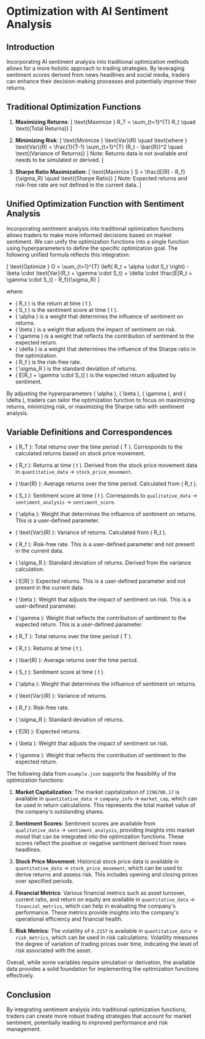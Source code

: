 # Optimization with AI Sentiment Analysis

## Introduction

Incorporating AI sentiment analysis into traditional optimization methods allows for a more holistic approach to trading strategies. By leveraging sentiment scores derived from news headlines and social media, traders can enhance their decision-making processes and potentially improve their returns.

## Traditional Optimization Functions

1. **Maximizing Returns**: 
   \[
   \text{Maximize } R_T = \sum_{t=1}^{T} R_t \quad \text{(Total Returns)}
   \]

2. **Minimizing Risk**: 
   \[
   \text{Minimize } \text{Var}(R) \quad \text{where } \text{Var}(R) = \frac{1}{T-1} \sum_{t=1}^{T} (R_t - \bar{R})^2 \quad \text{(Variance of Returns)}
   \]
   Note: Returns data is not available and needs to be simulated or derived.
   \]

3. **Sharpe Ratio Maximization**: 
   \[
   \text{Maximize } S = \frac{E[R] - R_f}{\sigma_R} \quad \text{(Sharpe Ratio)}
   \]
   Note: Expected returns and risk-free rate are not defined in the current data.
   \]

## Unified Optimization Function with Sentiment Analysis

Incorporating sentiment analysis into traditional optimization functions allows traders to make more informed decisions based on market sentiment. We can unify the optimization functions into a single function using hyperparameters to define the specific optimization goal. The following unified formula reflects this integration:

\[
\text{Optimize } O = \sum_{t=1}^{T} \left( R_t + \alpha \cdot S_t \right) - \beta \cdot \text{Var}(R_t + \gamma \cdot S_t) + \delta \cdot \frac{E[R_t + \gamma \cdot S_t] - R_f}{\sigma_R}
\]

where:
- \( R_t \) is the return at time \( t \).
- \( S_t \) is the sentiment score at time \( t \).
- \( \alpha \) is a weight that determines the influence of sentiment on returns.
- \( \beta \) is a weight that adjusts the impact of sentiment on risk.
- \( \gamma \) is a weight that reflects the contribution of sentiment to the expected return.
- \( \delta \) is a weight that determines the influence of the Sharpe ratio in the optimization.
- \( R_f \) is the risk-free rate.
- \( \sigma_R \) is the standard deviation of returns.
- \( E[R_t + \gamma \cdot S_t] \) is the expected return adjusted by sentiment.

By adjusting the hyperparameters \( \alpha \), \( \beta \), \( \gamma \), and \( \delta \), traders can tailor the optimization function to focus on maximizing returns, minimizing risk, or maximizing the Sharpe ratio with sentiment analysis.

## Variable Definitions and Correspondences

- \( R_T \): Total returns over the time period \( T \). Corresponds to the calculated returns based on stock price movement.
- \( R_t \): Returns at time \( t \). Derived from the stock price movement data in `quantitative_data` -> `stock_price_movement`.
- \( \bar{R} \): Average returns over the time period. Calculated from \( R_t \).
- \( S_t \): Sentiment score at time \( t \). Corresponds to `qualitative_data` -> `sentiment_analysis` -> `sentiment_score`.
- \( \alpha \): Weight that determines the influence of sentiment on returns. This is a user-defined parameter.
- \( \text{Var}(R) \): Variance of returns. Calculated from \( R_t \).
- \( R_f \): Risk-free rate. This is a user-defined parameter and not present in the current data.
- \( \sigma_R \): Standard deviation of returns. Derived from the variance calculation.
- \( E[R] \): Expected returns. This is a user-defined parameter and not present in the current data.
- \( \beta \): Weight that adjusts the impact of sentiment on risk. This is a user-defined parameter.
- \( \gamma \): Weight that reflects the contribution of sentiment to the expected return. This is a user-defined parameter.

- \( R_T \): Total returns over the time period \( T \).
- \( R_t \): Returns at time \( t \).
- \( \bar{R} \): Average returns over the time period.
- \( S_t \): Sentiment score at time \( t \).
- \( \alpha \): Weight that determines the influence of sentiment on returns.
- \( \text{Var}(R) \): Variance of returns.
- \( R_f \): Risk-free rate.
- \( \sigma_R \): Standard deviation of returns.
- \( E[R] \): Expected returns.
- \( \beta \): Weight that adjusts the impact of sentiment on risk.
- \( \gamma \): Weight that reflects the contribution of sentiment to the expected return.

The following data from `example.json` supports the feasibility of the optimization functions:

1. **Market Capitalization**: The market capitalization of `2296700.17` is available in `quantitative_data` -> `company_info` -> `market_cap`, which can be used in return calculations. This represents the total market value of the company's outstanding shares.

2. **Sentiment Scores**: Sentiment scores are available from `qualitative_data` -> `sentiment_analysis`, providing insights into market mood that can be integrated into the optimization functions. These scores reflect the positive or negative sentiment derived from news headlines.

3. **Stock Price Movement**: Historical stock price data is available in `quantitative_data` -> `stock_price_movement`, which can be used to derive returns and assess risk. This includes opening and closing prices over specified periods.

4. **Financial Metrics**: Various financial metrics such as asset turnover, current ratio, and return on equity are available in `quantitative_data` -> `financial_metrics`, which can help in evaluating the company's performance. These metrics provide insights into the company's operational efficiency and financial health.

5. **Risk Metrics**: The volatility of `0.2157` is available in `quantitative_data` -> `risk_metrics`, which can be used in risk calculations. Volatility measures the degree of variation of trading prices over time, indicating the level of risk associated with the asset.

Overall, while some variables require simulation or derivation, the available data provides a solid foundation for implementing the optimization functions effectively.

## Conclusion

By integrating sentiment analysis into traditional optimization functions, traders can create more robust trading strategies that account for market sentiment, potentially leading to improved performance and risk management.
